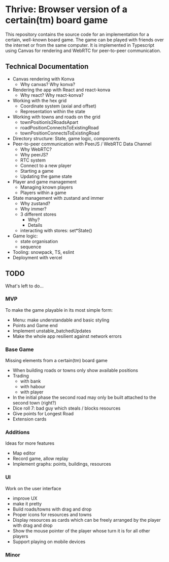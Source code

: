 # Thrive: Browser version of a certain(tm) board game

This repository contains the source code for an implementation for a certain, well-known board game. The game can be played with friends over the internet or from the same computer. It is implemented in Typescript using Canvas for rendering and WebRTC for peer-to-peer communication.

## Technical Documentation

- Canvas rendering with Konva
  - Why canvas? Why konva?
- Rendering the app with React and react-konva
  - Why react? Why react-konva?
- Working with the hex grid
  - Coordinate system (axial and offset)
  - Representation within the state
- Working with towns and roads on the grid
  - townPositionIs2RoadsApart
  - roadPositionConnectsToExistingRoad
  - townPositionConnectsToExistingRoad
- Directory structure: State, game logic, components
- Peer-to-peer communication with PeerJS / WebRTC Data Channel
  - Why WebRTC?
  - Why peerJS?
  - RTC system
  - Connect to a new player
  - Starting a game
  - Updating the game state
- Player and game management
  - Managing known players
  - Players within a game
- State management with zustand and immer
  - Why zustand?
  - Why immer?
  - 3 different stores
    - Why?
    - Details
  - interacting with stores: set\*State()
- Game logic:
  - state organisation
  - sequence
- Tooling: snowpack, TS, eslint
- Deployment with vercel

## TODO

What's left to do...

### MVP

To make the game playable in its most simple form:

- Menu: make understandable and basic styling
- Points and Game end
- Implement unstable_batchedUpdates
- Make the whole app resilient against network errors

### Base Game

Missing elements from a certain(tm) board game

- When building roads or towns only show available positions
- Trading
  - with bank
  - with habour
  - with player
- In the initial phase the second road may only be built attached to the second town (right?)
- Dice roll 7: bad guy which steals / blocks resources
- Give points for Longest Road
- Extension cards

### Additions

Ideas for more features

- Map editor
- Record game, allow replay
- Implement graphs: points, buildings, resources

### UI

Work on the user interface

- improve UX
- make it pretty
- Build roads/towns with drag and drop
- Proper icons for resources and towns
- Display resources as cards which can be freely arranged by the player with drag and drop
- Show the mouse pointer of the player whose turn it is for all other players
- Support playing on mobile devices

### Minor
